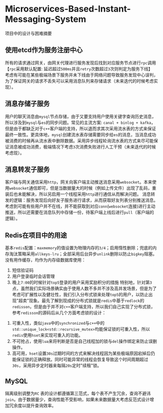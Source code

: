 # Microservices-Based-Instant-Messaging-System
项目中的设计与困难摘要

## 使用etcd作为服务注册中心
所有的请求通过网关，由网关代理进行服务发现后找到对应服务节点进行`rpc`调用
【`rpc`采用默认配置: 延迟超过`500ms`并且`retry`次数超过`3`次则判定为服务下线】
考虑有可能在某些极端场景下服务并未下线由于网络问题导致服务发现中心误判，为了保证网关的请求不丢失可以采用消息队列来存储请求（未来迭代的时候考虑实现）。

## 消息存储子服务
用户的聊天消息由`mysql`节点存储，由于又要支持用户使用关键字查询历史消息，所以涉及到`mysql`与`es`的同步问题。常见的主流方案: `canal + binlog + kafka`，但是由于都缺乏对于`c++`客户端的支持，所以退而求其次采用流水表的方式来保证最终一致性。更具体地，`mysql`创建流水表存储需要同步给`es`的消息，当消息成功被消费的时候再从流水表中删除数据。采用异步线程轮询流水表的方式来尽可能保证消息被成功消费，极端情况下考虑`3`次消费失败进行人工干预（未来迭代的时候考虑现）。

## 消息转发子服务
客户端与网关通信采用`http`，网关向客户端主动推送消息采用`websocket`。本来使用`websocket`通信即可，但是当数据量大的时候（例如上传文件）出现了乱码，重装后也未能解决，所以另启用一个线程采用`http`进行通信从而解决问题。
消息转发的逻辑：服务发现后向好友子服务进行请求，从而获取好友列表分别推送消息。考虑到可能有些用户并不在线，并不能获取到对应`conn`(`websocket`连接)进行主动推送，所以还需要在消息队列中存储一份，待客户端上线后进行`pull`（客户端的逻辑）。

## Redis在项目中的用途
基本`redis`配置：`maxmemory`的值设置为物理内存的`3/4`；启用惰性删除；兜底的内存淘汰策略采用`allkeys-lru`；全部采用后台异步`unlink`删除以防止`bigkey`阻塞。
没有用作缓存，均作为内存级数据库使用：
1. 短信验证码
2. 用户登录临时会话管理
3. 晚上`7:00`的时候针对`top5`登录的用户采用奖励积分的措施
特别地，针对第`3`点，虽然我们实际场景确实由于使用人数不多并不涉及高并发场景，但是为了考虑可扩展性以及健壮性，我们引入分布式锁来处理`top5`的用户，以防止出现"超卖"现象。最先了解到现成的分布式锁就是`redis`中基于`redlock`的`redisson`，但是由于并不对`c++`客户端支持，所以我们自己实现了分布式锁，参考`redisson`的源码后从几个方面考虑锁的设计：
1) 可重入性，类似`java`中的`synchronized`与`c++`中的`std::unique_lock<std::recursive_mutex>`均能保证锁的可重入性，所以`redis`使用`hset`来实现可重入的功能。
2) 不可抢占，使用`lua`来将判断是否是自己线程加的锁与`del`操作绑定来防止误删操作。
3) 高可用，`hset`设置`30s`过期时间的方式来解决线程因为某些极端原因宕掉后仍能保证锁的正确释放。同时可能异常的线程会恢复导致这个时间周期超过`30s`，采用异步定时器来每隔`20s`定时"续租"锁。

## MySQL
隔离级别调整为`RC`
表的设计都遵循第三范式，每个表不产生冗余，查询不避讳`join`。由于数据量少，查询性能不受影响，如果未来数据量大考虑反范式设计增加冗余度以提升查询效率。



